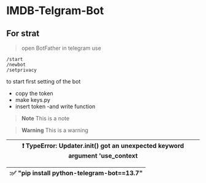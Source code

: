 # IMDB-Telgram-Bot
## For strat
> open BotFather in telegram
use 
```
/start
/newbot
/setprivacy
```
to start first setting of the bot
- copy the token
- make keys.py
- insert token
-and write function

> **Note**
> This is a note

> **Warning**
> This is a warning

| :exclamation: TypeError: Updater.__init__() got an unexpected keyword argument 'use_context |
|-----------------------------------------|


| ::white_check_mark: "pip install python-telegram-bot==13.7" |
|-----------------------------------------|
